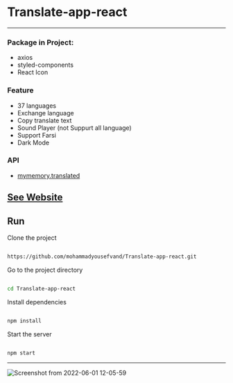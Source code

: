 # Translate-app-react
-----
### Package in Project:
- axios
- styled-components
- React Icon

### Feature 
- 37 languages
- Exchange language
- Copy translate text
- Sound Player (not Suppurt all language)
- Support Farsi
- Dark Mode

### API
- [mymemory.translated](https://www.google.com/url?sa=t&rct=j&q=&esrc=s&source=web&cd=&cad=rja&uact=8&ved=2ahUKEwjR6tSYh_r3AhWfgv0HHfyzA_IQFnoECAUQAQ&url=https%3A%2F%2Fmymemory.translated.net%2F&usg=AOvVaw1LzksgzZ-xHdkVqIvlvwIk)

## [See Website](https://translate-app-react.netlify.app/)

##  Run 

Clone the project

```bash

https://github.com/mohammadyousefvand/Translate-app-react.git

```

Go to the project directory

```bash

cd Translate-app-react

```

Install dependencies

```bash

npm install

```

Start the server

```bash

npm start

```
-------
![Screenshot from 2022-06-01 12-05-59](https://user-images.githubusercontent.com/91375726/171352440-149b3b3c-effd-4a3b-8ba7-93b2762cd999.png)



